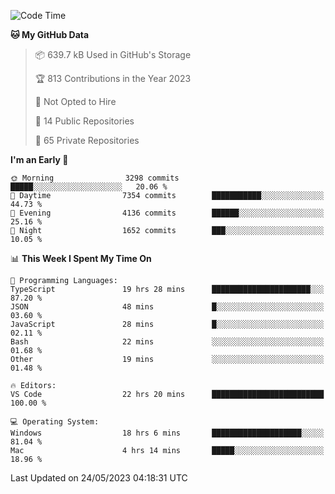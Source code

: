 <!--START_SECTION:waka-->
![Code Time](http://img.shields.io/badge/Code%20Time-4%2C092%20hrs%201%20min-blue)

**🐱 My GitHub Data** 

> 📦 639.7 kB Used in GitHub's Storage 
 > 
> 🏆 813 Contributions in the Year 2023
 > 
> 🚫 Not Opted to Hire
 > 
> 📜 14 Public Repositories 
 > 
> 🔑 65 Private Repositories 
 > 
**I'm an Early 🐤** 

```text
🌞 Morning                3298 commits        █████░░░░░░░░░░░░░░░░░░░░   20.06 % 
🌆 Daytime                7354 commits        ███████████░░░░░░░░░░░░░░   44.73 % 
🌃 Evening                4136 commits        ██████░░░░░░░░░░░░░░░░░░░   25.16 % 
🌙 Night                  1652 commits        ███░░░░░░░░░░░░░░░░░░░░░░   10.05 % 
```


📊 **This Week I Spent My Time On** 

```text
💬 Programming Languages: 
TypeScript               19 hrs 28 mins      ██████████████████████░░░   87.20 % 
JSON                     48 mins             █░░░░░░░░░░░░░░░░░░░░░░░░   03.60 % 
JavaScript               28 mins             █░░░░░░░░░░░░░░░░░░░░░░░░   02.11 % 
Bash                     22 mins             ░░░░░░░░░░░░░░░░░░░░░░░░░   01.68 % 
Other                    19 mins             ░░░░░░░░░░░░░░░░░░░░░░░░░   01.48 % 

🔥 Editors: 
VS Code                  22 hrs 20 mins      █████████████████████████   100.00 % 

💻 Operating System: 
Windows                  18 hrs 6 mins       ████████████████████░░░░░   81.04 % 
Mac                      4 hrs 14 mins       █████░░░░░░░░░░░░░░░░░░░░   18.96 % 
```


 Last Updated on 24/05/2023 04:18:31 UTC
<!--END_SECTION:waka-->

